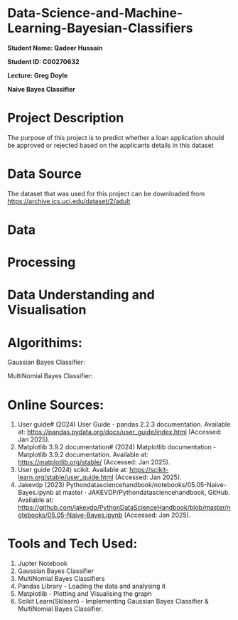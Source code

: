 # Data-Science-and-Machine-Learning-Bayesian-Classifiers

**Student Name: Qadeer Hussain**

**Student ID: C00270632**

**Lecture: Greg Doyle**

**Naive Bayes Classifier**

# Project Description
The purpose of this project is to predict whether a loan application should be approved or rejected based on the applicants details in this dataset

# Data Source
The dataset that was used for this project can be downloaded from https://archive.ics.uci.edu/dataset/2/adult

# Data

# Processing

# Data Understanding and Visualisation 

# Algorithims:
Gaussian Bayes Classifier:

MultiNomial Bayes Classifier:

# Online Sources:
1. User guide# (2024) User Guide - pandas 2.2.3 documentation. Available at: https://pandas.pydata.org/docs/user_guide/index.html (Accessed: Jan 2025).
2. Matplotlib 3.9.2 documentation# (2024) Matplotlib documentation - Matplotlib 3.9.2 documentation. Available at: https://matplotlib.org/stable/ (Accessed: Jan 2025).
3. User guide (2024) scikit. Available at: https://scikit-learn.org/stable/user_guide.html (Accessed: Jan 2025).
4. Jakevdp (2023) Pythondatasciencehandbook/notebooks/05.05-Naive-Bayes.ipynb at master · JAKEVDP/Pythondatasciencehandbook, GitHub. Available at: https://github.com/jakevdp/PythonDataScienceHandbook/blob/master/notebooks/05.05-Naive-Bayes.ipynb (Accessed: Jan 2025).

# Tools and Tech Used: 
1. Jupter Notebook
2. Gaussian Bayes Classifier
3. MultiNomial Bayes Classifiers 
4. Pandas Library - Loading the data and analysing it
5. Matplotlib - Plotting and Visualising the graph 
6. Scikit Learn(Sklearn) - Implementing Gaussian Bayes Classifier & MultiNomial Bayes Classifier.
